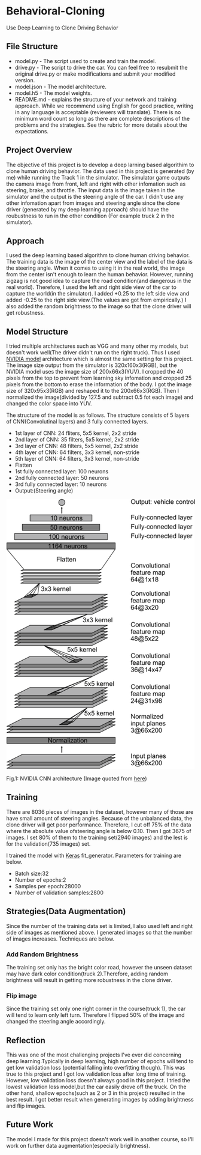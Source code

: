 # Behavioral-Cloning
Use Deep Learning to Clone Driving Behavior

## File Structure
- model.py - The script used to create and train the model.
- drive.py - The script to drive the car. You can feel free to resubmit the original drive.py or make modifications and submit your modified version.
- model.json - The model architecture.
- model.h5 - The model weights.
- README.md - explains the structure of your network and training approach. While we recommend using English for good practice, writing in any language is acceptable (reviewers will translate). There is no minimum word count so long as there are complete descriptions of the problems and the strategies. See the rubric for more details about the expectations.


## Project Overview
The objective of this project is to develop a deep larning based algorithim to clone human driving behavior. The data used in this project is generated (by me) while running the Track 1 in the simulator. The simulator game outputs the camera image from front, left and right with other infomation such as steering, brake, and throttle.
The input data is the image taken in the simulator and the output is the steering angle of the car. I didn't use any other infomation apart from images and steering angle since the clone driver (generated by my deep learning approach) should have the roubustness to run in the other condition (For example truck 2 in the simulator).

## Approach
I used the deep learning based algorithm to clone human driving behavior. The training data is the image of the center view and the label of the data is the steering angle. When it comes to using it in the real world, the image from the center isn't enough to learn the human behavior. However, running zigzag is not good idea to capture the road condition(and dangerous in the real world). Therefore, I used the left and right side view of the car to capture the world(in the simulator). I added +0.25 to the left side view and added -0.25 to the right side view.(The values are got from empirically.)
I also added the random brightness to the image so that the clone driver will get robustness.

## Model Structure
I tried multiple architectures such as VGG and many other my models, but doesn't work well(The driver didn't run on the right truck).
Thus I used [NVIDIA model](https://arxiv.org/abs/1604.07316) architecture which is almost the same setting for this project. The image size output from the simulator is 320x160x3(RGB), but the NVIDIA model uses the image size of 200x66x3(YUV). I cropped the 40 pixels from the top to prevent from learning sky infomation and cropped 25 pixels from the bottom to erase the information of the body. I got the image size of 320x95x3(RGB) and reshaped it to the 200x66x3(RGB). Then I normalized the image(divided by 127.5 and subtract 0.5 fot each image) and changed the color space into YUV.

The structure of the model is as follows.
The structure consists of 5 layers of CNN(Convolutinal layers) and 3 fully connected layers.
- 1st layer of CNN: 24 fliters, 5x5 kernel, 2x2 stride
- 2nd layer of CNN: 35 filters, 5x5 kernel, 2x2 stride
- 3rd layer of CNN: 48 filters, 5x5 kernel, 2x2 stride
- 4th layer of CNN: 64 filters, 3x3 kernel, non-stride
- 5th layer of CNN: 64 filters, 3x3 kernel, non-stride
- Flatten
- 1st fully connected layer: 100 neurons
- 2nd fully connected layer: 50 neurons
- 3rd fully connected layer: 10 neurons
- Output:(Steering angle)


![NVIDIA model](images/cnn-architecture-624x890.png)


Fig.1: NVIDIA CNN architecture (Image quoted from [here](https://devblogs.nvidia.com/parallelforall/deep-learning-self-driving-cars/))


## Training
There are 8036 pieces of images in the dataset, however many of those are have small amount of steering angles. Because of the unbalanced data, the clone driver will get poor performance. Therefore, I cut off 75% of the data where the absolute value ofsteering angle is below 0.10. Then I got 3675 of images. I set 80% of them to the training set(2940 images) and the lest is for the validation(735 images) set.

I trained the model with [Keras](https://keras.io/) fit_generator. Parameters for training are below.
- Batch size:32
- Number of epochs:2
- Samples per epoch:28000
- Number of validation samples:2800

## Strategies(Data Augmentation)
Since the number of the training data set is limited, I also used left and right side of images as mentioned above.
I generated images so that the number of images increases. Techniques are below.

### Add Random Brightness
The training set only has the bright color road, however the unseen dataset may have dark color condition(truck 2).Therefore, adding random brightness will result in getting more robustness in the clone driver.


### Flip image
Since the training set only one right corner in the course(truck 1), the car will tend to learn only left turn. Therefore I flipped 50% of the image and changed the steering angle accordingly.



## Reflection
This was one of the most challenging projects I've ever did concerning deep learning.Typically in deep learning, high number of epochs will tend to get low validation loss (potential falling into overfitting though). This was true to this project and I got low validation loss after long time of training. However, low validation loss doesn't always good in this project. I tried the lowest validation loss model,but the car easily drove off the truck. On the other hand, shallow epochs(such as 2 or 3 in this project) resulted in the best result. I got better result when generating images by adding brightness and flip images.

## Future Work
The model I made for this project doesn't work well in another course, so I'll work on further data augmentation(especially brightness).
